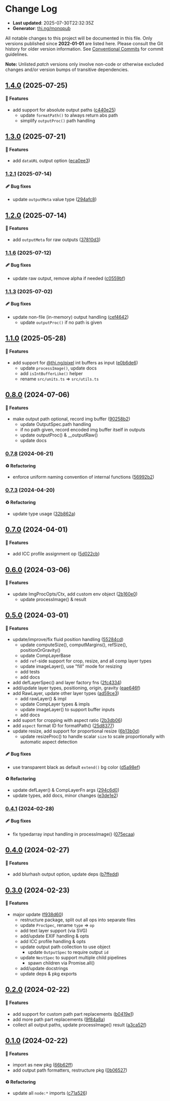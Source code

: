 # Change Log

- **Last updated**: 2025-07-30T22:32:35Z
- **Generator**: [thi.ng/monopub](https://thi.ng/monopub)

All notable changes to this project will be documented in this file.
Only versions published since **2022-01-01** are listed here.
Please consult the Git history for older version information.
See [Conventional Commits](https://conventionalcommits.org/) for commit guidelines.

**Note:** Unlisted _patch_ versions only involve non-code or otherwise excluded changes
and/or version bumps of transitive dependencies.

## [1.4.0](https://github.com/thi-ng/umbrella/tree/@thi.ng/imago@1.4.0) (2025-07-25)

#### 🚀 Features

- add support for absolute output paths ([c440e25](https://github.com/thi-ng/umbrella/commit/c440e25))
  - update `formatPath()` to always return abs path
  - simplify `outputProc()` path handling

## [1.3.0](https://github.com/thi-ng/umbrella/tree/@thi.ng/imago@1.3.0) (2025-07-21)

#### 🚀 Features

- add `dataURL` output option ([eca0ee3](https://github.com/thi-ng/umbrella/commit/eca0ee3))

### [1.2.1](https://github.com/thi-ng/umbrella/tree/@thi.ng/imago@1.2.1) (2025-07-14)

#### 🩹 Bug fixes

- update `outputMeta` value type ([294afc8](https://github.com/thi-ng/umbrella/commit/294afc8))

## [1.2.0](https://github.com/thi-ng/umbrella/tree/@thi.ng/imago@1.2.0) (2025-07-14)

#### 🚀 Features

- add `outputMeta` for raw outputs ([37810d3](https://github.com/thi-ng/umbrella/commit/37810d3))

### [1.1.6](https://github.com/thi-ng/umbrella/tree/@thi.ng/imago@1.1.6) (2025-07-12)

#### 🩹 Bug fixes

- update raw output, remove alpha if needed ([c0559bf](https://github.com/thi-ng/umbrella/commit/c0559bf))

### [1.1.3](https://github.com/thi-ng/umbrella/tree/@thi.ng/imago@1.1.3) (2025-07-02)

#### 🩹 Bug fixes

- update non-file (in-memory) output handling ([cef4642](https://github.com/thi-ng/umbrella/commit/cef4642))
  - update `outputProc()` if no path is given

## [1.1.0](https://github.com/thi-ng/umbrella/tree/@thi.ng/imago@1.1.0) (2025-05-28)

#### 🚀 Features

- add support for [@thi.ng/pixel](https://github.com/thi-ng/umbrella/tree/main/packages/pixel) int buffers as input ([e0b6de6](https://github.com/thi-ng/umbrella/commit/e0b6de6))
  - update `processImage()`, update docs
  - add `isIntBufferLike()` helper
  - rename `src/units.ts` => `src/utils.ts`

## [0.8.0](https://github.com/thi-ng/umbrella/tree/@thi.ng/imago@0.8.0) (2024-07-06)

#### 🚀 Features

- make output path optional, record img buffer ([90258b2](https://github.com/thi-ng/umbrella/commit/90258b2))
  - update OutputSpec.path handling
  - if no path given, record encoded img buffer itself in outputs
  - update outputProc() & __outputRaw()
  - update docs

### [0.7.8](https://github.com/thi-ng/umbrella/tree/@thi.ng/imago@0.7.8) (2024-06-21)

#### ♻️ Refactoring

- enforce uniform naming convention of internal functions ([56992b2](https://github.com/thi-ng/umbrella/commit/56992b2))

### [0.7.3](https://github.com/thi-ng/umbrella/tree/@thi.ng/imago@0.7.3) (2024-04-20)

#### ♻️ Refactoring

- update type usage ([32b862a](https://github.com/thi-ng/umbrella/commit/32b862a))

## [0.7.0](https://github.com/thi-ng/umbrella/tree/@thi.ng/imago@0.7.0) (2024-04-01)

#### 🚀 Features

- add ICC profile assignment op ([5d022cb](https://github.com/thi-ng/umbrella/commit/5d022cb))

## [0.6.0](https://github.com/thi-ng/umbrella/tree/@thi.ng/imago@0.6.0) (2024-03-06)

#### 🚀 Features

- update ImgProcOpts/Ctx, add custom env object ([2b160e0](https://github.com/thi-ng/umbrella/commit/2b160e0))
  - update processImage() & result

## [0.5.0](https://github.com/thi-ng/umbrella/tree/@thi.ng/imago@0.5.0) (2024-03-01)

#### 🚀 Features

- update/improve/fix fluid position handling ([55284cd](https://github.com/thi-ng/umbrella/commit/55284cd))
  - update computeSize(), computMargins(), refSize(), positionOrGravity()
  - update CompLayerBase
  - add `ref`-side support for crop, resize, and all comp layer types
  - update imageLayer(), use "fill" mode for resizing
  - add tests
  - add docs
- add defLayerSpec() and layer factory fns ([2fc4334](https://github.com/thi-ng/umbrella/commit/2fc4334))
- add/update layer types, positioning, origin, gravity ([eae646f](https://github.com/thi-ng/umbrella/commit/eae646f))
- add RawLayer, update other layer types ([ad59ce3](https://github.com/thi-ng/umbrella/commit/ad59ce3))
  - add rawLayer() & impl
  - update CompLayer types & impls
  - update imageLayer() to support buffer inputs
  - add docs
- add suport for cropping with aspect ratio ([2b3db06](https://github.com/thi-ng/umbrella/commit/2b3db06))
- add `aspect` format ID for formatPath() ([25d8377](https://github.com/thi-ng/umbrella/commit/25d8377))
- update resize, add support for proportional resize ([6b13b0d](https://github.com/thi-ng/umbrella/commit/6b13b0d))
  - update resizeProc() to handle scalar `size` to scale proportionally
    with automatic aspect detection

#### 🩹 Bug fixes

- use transparent black as default `extend()` bg color ([d5a98ef](https://github.com/thi-ng/umbrella/commit/d5a98ef))

#### ♻️ Refactoring

- update defLayer() & CompLayerFn args ([294c6d0](https://github.com/thi-ng/umbrella/commit/294c6d0))
- update types, add docs, minor changes ([e3de1e2](https://github.com/thi-ng/umbrella/commit/e3de1e2))

### [0.4.1](https://github.com/thi-ng/umbrella/tree/@thi.ng/imago@0.4.1) (2024-02-28)

#### 🩹 Bug fixes

- fix typedarray input handling in processImage() ([075ecaa](https://github.com/thi-ng/umbrella/commit/075ecaa))

## [0.4.0](https://github.com/thi-ng/umbrella/tree/@thi.ng/imago@0.4.0) (2024-02-27)

#### 🚀 Features

- add blurhash output option, update deps ([b7ffedd](https://github.com/thi-ng/umbrella/commit/b7ffedd))

## [0.3.0](https://github.com/thi-ng/umbrella/tree/@thi.ng/imago@0.3.0) (2024-02-23)

#### 🚀 Features

- major update ([f938d60](https://github.com/thi-ng/umbrella/commit/f938d60))
  - restructure package, split out all ops into separate files
  - update `ProcSpec`, rename `type` => `op`
  - add text layer support (via SVG)
  - add/update EXIF handling & opts
  - add ICC profile handling & opts
  - update output path collection to use object
    - update `OutputSpec` to require output `id`
  - update `NestSpec` to support multiple child pipelines
    - spawn children via Promise.all()
  - add/update docstrings
  - update deps & pkg exports

## [0.2.0](https://github.com/thi-ng/umbrella/tree/@thi.ng/imago@0.2.0) (2024-02-22)

#### 🚀 Features

- add support for custom path part replacements ([b0419e1](https://github.com/thi-ng/umbrella/commit/b0419e1))
- add more path part replacements ([9f84a8a](https://github.com/thi-ng/umbrella/commit/9f84a8a))
- collect all output paths, update processImage() result ([a3ca52f](https://github.com/thi-ng/umbrella/commit/a3ca52f))

## [0.1.0](https://github.com/thi-ng/umbrella/tree/@thi.ng/imago@0.1.0) (2024-02-22)

#### 🚀 Features

- import as new pkg ([66b62ff](https://github.com/thi-ng/umbrella/commit/66b62ff))
- add output path formatters, restructure pkg ([0b06527](https://github.com/thi-ng/umbrella/commit/0b06527))

#### ♻️ Refactoring

- update all `node:*` imports ([c71a526](https://github.com/thi-ng/umbrella/commit/c71a526))
